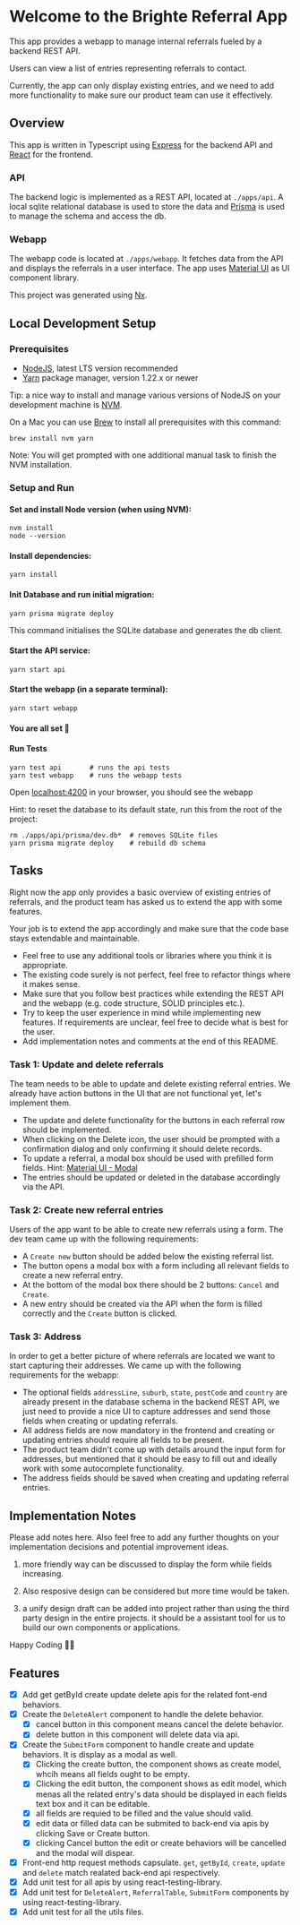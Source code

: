 # Welcome to the Brighte Referral App

This app provides a webapp to manage internal referrals fueled by a backend REST API.

Users can view a list of entries representing referrals to contact.

Currently, the app can only display existing entries, and we need to add more functionality to make sure our product
team can use it effectively.

## Overview

This app is written in Typescript using [Express](https://expressjs.com/) for the backend API
and [React](https://reactjs.org/) for the frontend.

### API

The backend logic is implemented as a REST API, located at `./apps/api`. A local sqlite relational database is used to
store the data and [Prisma](https://www.prisma.io/) is used to manage the schema and access the db.

### Webapp

The webapp code is located at `./apps/webapp`. It fetches data from the API and displays the referrals in a user
interface. The app uses [Material UI](https://material-ui.com/) as UI component library.

This project was generated using [Nx](https://nx.dev).

## Local Development Setup

### Prerequisites

* [NodeJS](https://nodejs.org/en/), latest LTS version recommended
* [Yarn](https://classic.yarnpkg.com/lang/en/) package manager, version 1.22.x or newer

Tip: a nice way to install and manage various versions of NodeJS on your development machine
is [NVM](https://github.com/nvm-sh/nvm#installing-and-updating).

On a Mac you can use [Brew](https://brew.sh/) to install all prerequisites with this command:

```shell
brew install nvm yarn
```

Note: You will get prompted with one additional manual task to finish the NVM installation.

### Setup and Run

#### Set and install Node version (when using NVM):

```shell
nvm install
node --version
```

#### Install dependencies:

```shell
yarn install
```

#### Init Database and run initial migration:

```shell
yarn prisma migrate deploy
```

This command initialises the SQLite database and generates the db client.

#### Start the API service:

```shell
yarn start api
```

#### Start the webapp (in a separate terminal):

```shell
yarn start webapp
```

#### You are all set 🎉

#### Run Tests

```shell
yarn test api       # runs the api tests
yarn test webapp    # runs the webapp tests
```

Open [localhost:4200](http://localhost:4200) in your browser, you should see the webapp

Hint: to reset the database to its default state, run this from the root of the project:

```shell
rm ./apps/api/prisma/dev.db*  # removes SQLite files
yarn prisma migrate deploy    # rebuild db schema
```

## Tasks

Right now the app only provides a basic overview of existing entries of referrals, and the product team has asked us to
extend the app with some features.

Your job is to extend the app accordingly and make sure that the code base stays extendable and maintainable.

* Feel free to use any additional tools or libraries where you think it is appropriate.
* The existing code surely is not perfect, feel free to refactor things where it makes sense.
* Make sure that you follow best practices while extending the REST API and the webapp (e.g. code structure, SOLID
  principles etc.).
* Try to keep the user experience in mind while implementing new features. If requirements are unclear, feel free to
  decide what is best for the user.
* Add implementation notes and comments at the end of this README.

### Task 1: Update and delete referrals

The team needs to be able to update and delete existing referral entries. We already have action buttons in the UI that
are not functional yet, let's implement them.

* The update and delete functionality for the buttons in each referral row should be implemented.
* When clicking on the Delete icon, the user should be prompted with a confirmation dialog and only confirming it should
  delete records.
* To update a referral, a modal box should be used with prefilled form fields.
  Hint: [Material UI - Modal](https://material-ui.com/components/modal/)
* The entries should be updated or deleted in the database accordingly via the API.

### Task 2: Create new referral entries

Users of the app want to be able to create new referrals using a form. The dev team came up with the following
requirements:

* A `Create new` button should be added below the existing referral list.
* The button opens a modal box with a form including all relevant fields to create a new referral entry.
* At the bottom of the modal box there should be 2 buttons: `Cancel` and `Create`.
* A new entry should be created via the API when the form is filled correctly and the `Create` button is clicked.

### Task 3: Address

In order to get a better picture of where referrals are located we want to start capturing their addresses. We came up
with the following requirements for the webapp:

* The optional fields `addressLine`, `suburb`, `state`, `postCode` and `country` are already present in the database
  schema in the backend REST API, we just need to provide a nice UI to capture addresses and send those fields when
  creating or updating referrals.
* All address fields are now mandatory in the frontend and creating or updating entries should require all fields to be
  present.
* The product team didn't come up with details around the input form for addresses, but mentioned that it should be easy
  to fill out and ideally work with some autocomplete functionality.
* The address fields should be saved when creating and updating referral entries.

## Implementation Notes

Please add notes here. Also feel free to add any further thoughts on your implementation decisions and potential
improvement ideas.

1. more friendly way can be discussed to display the form while fields increasing.

2. Also resposive design can be considered but more time would be taken.

3. a unify design draft can be added into project rather than using the third party design in the entire projects. it should be a assistant tool for us to build our own components or applications.

Happy Coding 🧑‍💻


## Features
- [x] Add get getById create update delete apis for the related font-end behaviors.
- [x] Create the `DeleteAlert` component to handle the delete behavior.
     - [x] cancel button in this component means cancel the delete behavior.
     - [x] delete button in this component will delete data via api.
- [x] Create the `SubmitForm` component to handle create and update behaviors. It is display as a modal as well.
     - [x] Clicking the create button, the component shows as create model, whcih means all fields ought to be empty.
     - [x] Clicking the edit button, the component shows as edit model, which menas all the related entry's data should be displayed in each fields text box and it can be editable.
     - [x] all fields are requied to be filled and the value should valid.
     - [x] edit data or filled data can be submited to back-end via apis by clicking Save or Create button.
     - [x] clicking Cancel button the edit or create behaviors will be cancelled and the modal will dispear.   
- [x] Front-end http request methods capsulate. `get`, `getById`, `create`, `update` and `delete` match realated back-end api respectively.
- [x] Add unit test for all apis by using react-testing-library.
- [x] Add unit test for `DeleteAlert`, `ReferralTable`, `SubmitForm` components by using react-testing-library.
- [x] Add unit test for all the utils files.